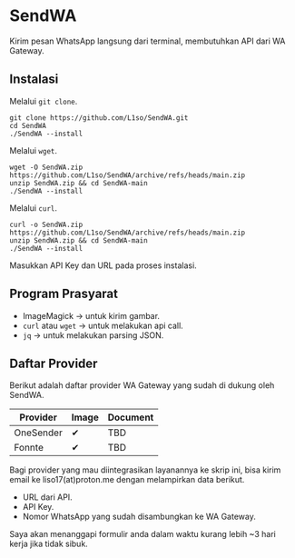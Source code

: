 # SendWA

Kirim pesan WhatsApp langsung dari terminal, membutuhkan API dari WA Gateway.

## Instalasi
Melalui `git clone`.

	git clone https://github.com/L1so/SendWA.git
	cd SendWA
	./SendWA --install

Melalui `wget`.
	
	wget -O SendWA.zip https://github.com/L1so/SendWA/archive/refs/heads/main.zip
	unzip SendWA.zip && cd SendWA-main
	./SendWA --install
Melalui `curl`.
	
	curl -o SendWA.zip https://github.com/L1so/SendWA/archive/refs/heads/main.zip
	unzip SendWA.zip && cd SendWA-main
	./SendWA --install
Masukkan API Key dan URL pada proses instalasi.
## Program Prasyarat
- ImageMagick &rarr; untuk kirim gambar.
- `curl` atau `wget` &rarr; untuk melakukan api call.
- `jq` &rarr; untuk melakukan parsing JSON.

## Daftar Provider

Berikut adalah daftar provider WA Gateway yang sudah di dukung oleh SendWA.

| Provider | Image|Document|
| --- | --- | --- |
| OneSender | ✔ |TBD|
| Fonnte | ✔ |TBD|

Bagi provider yang mau diintegrasikan layanannya ke skrip ini, bisa kirim email ke liso17(at)proton.me dengan melampirkan data berikut.

- URL dari API.
- API Key.
- Nomor WhatsApp yang sudah disambungkan ke WA Gateway.

Saya akan menanggapi formulir anda dalam waktu kurang lebih ~3 hari kerja jika tidak sibuk.
